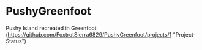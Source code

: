 # PushyGreenfoot

Pushy Island recreated in Greenfoot
(https://github.com/FoxtrotSierra6829/PushyGreenfoot/projects/1 "Project-Status")
